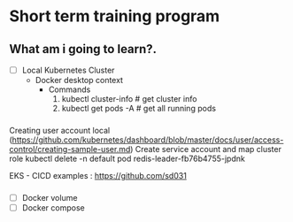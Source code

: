 # Short term training program
## What am i going to **learn**?.
- [ ] Local Kubernetes Cluster
    - Docker desktop context
        - Commands
            1. kubectl cluster-info  # get cluster info
            2. kubectl get pods -A # get all running pods

###
Creating user account local
(https://github.com/kubernetes/dashboard/blob/master/docs/user/access-control/creating-sample-user.md)
Create service account and map cluster role
kubectl delete -n default pod redis-leader-fb76b4755-jpdnk

EKS - CICD examples : https://github.com/sd031
###
- [ ] Docker volume
- [ ] Docker compose

